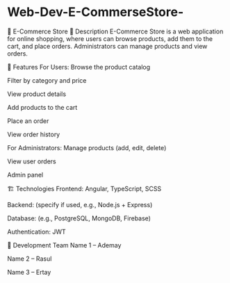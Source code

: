 # Web-Dev-E-CommerseStore-
🛒 E-Commerce Store
📌 Description
E-Commerce Store is a web application for online shopping, where users can browse products, add them to the cart, and place orders. Administrators can manage products and view orders.


🔧 Features
For Users:
Browse the product catalog

Filter by category and price

View product details

Add products to the cart

Place an order

View order history


For Administrators:
Manage products (add, edit, delete)

View user orders

Admin panel



🏗 Technologies
Frontend: Angular, TypeScript, SCSS

Backend: (specify if used, e.g., Node.js + Express)

Database: (e.g., PostgreSQL, MongoDB, Firebase)

Authentication: JWT



👥 Development Team
Name 1 – Ademay

Name 2 – Rasul

Name 3 – Ertay
